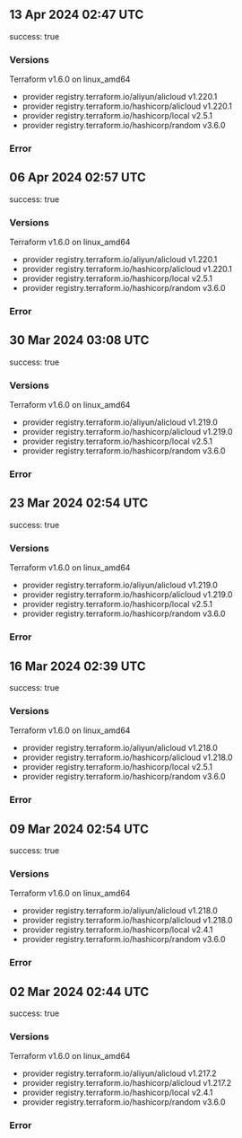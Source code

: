 ## 13 Apr 2024 02:47 UTC

success: true

### Versions

Terraform v1.6.0
on linux_amd64
+ provider registry.terraform.io/aliyun/alicloud v1.220.1
+ provider registry.terraform.io/hashicorp/alicloud v1.220.1
+ provider registry.terraform.io/hashicorp/local v2.5.1
+ provider registry.terraform.io/hashicorp/random v3.6.0

### Error

## 06 Apr 2024 02:57 UTC

success: true

### Versions

Terraform v1.6.0
on linux_amd64
+ provider registry.terraform.io/aliyun/alicloud v1.220.1
+ provider registry.terraform.io/hashicorp/alicloud v1.220.1
+ provider registry.terraform.io/hashicorp/local v2.5.1
+ provider registry.terraform.io/hashicorp/random v3.6.0

### Error

## 30 Mar 2024 03:08 UTC

success: true

### Versions

Terraform v1.6.0
on linux_amd64
+ provider registry.terraform.io/aliyun/alicloud v1.219.0
+ provider registry.terraform.io/hashicorp/alicloud v1.219.0
+ provider registry.terraform.io/hashicorp/local v2.5.1
+ provider registry.terraform.io/hashicorp/random v3.6.0

### Error

## 23 Mar 2024 02:54 UTC

success: true

### Versions

Terraform v1.6.0
on linux_amd64
+ provider registry.terraform.io/aliyun/alicloud v1.219.0
+ provider registry.terraform.io/hashicorp/alicloud v1.219.0
+ provider registry.terraform.io/hashicorp/local v2.5.1
+ provider registry.terraform.io/hashicorp/random v3.6.0

### Error

## 16 Mar 2024 02:39 UTC

success: true

### Versions

Terraform v1.6.0
on linux_amd64
+ provider registry.terraform.io/aliyun/alicloud v1.218.0
+ provider registry.terraform.io/hashicorp/alicloud v1.218.0
+ provider registry.terraform.io/hashicorp/local v2.5.1
+ provider registry.terraform.io/hashicorp/random v3.6.0

### Error

## 09 Mar 2024 02:54 UTC

success: true

### Versions

Terraform v1.6.0
on linux_amd64
+ provider registry.terraform.io/aliyun/alicloud v1.218.0
+ provider registry.terraform.io/hashicorp/alicloud v1.218.0
+ provider registry.terraform.io/hashicorp/local v2.4.1
+ provider registry.terraform.io/hashicorp/random v3.6.0

### Error

## 02 Mar 2024 02:44 UTC

success: true

### Versions

Terraform v1.6.0
on linux_amd64
+ provider registry.terraform.io/aliyun/alicloud v1.217.2
+ provider registry.terraform.io/hashicorp/alicloud v1.217.2
+ provider registry.terraform.io/hashicorp/local v2.4.1
+ provider registry.terraform.io/hashicorp/random v3.6.0

### Error


